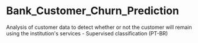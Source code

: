 # Bank_Customer_Churn_Prediction
Analysis of customer data to detect whether or not the customer will remain using the institution's services - Supervised classification (PT-BR)
